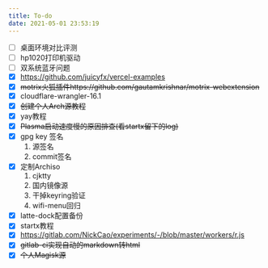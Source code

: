 ```yaml
---
title: To-do
date: 2021-05-01 23:53:19
---
```


- [ ] 桌面环境对比评测
- [ ] hp1020打印机驱动
- [ ] 双系统蓝牙问题
- [x] https://github.com/juicyfx/vercel-examples
- [x] ~~motrix火狐插件https://github.com/gautamkrishnar/motrix-webextension~~
- [x] cloudflare-wrangler-16.1
- [x] ~~创建个人Arch源教程~~
- [x] yay教程
- [x] ~~Plasma启动速度慢的原因排查(看startx留下的log)~~
- [x] gpg key 签名
  1. 源签名
  2. commit签名
- [x] 定制Archiso
  1. cjktty
  2. 国内镜像源
  3. 干掉keyring验证
  4. wifi-menu回归
- [x] latte-dock配置备份
- [x] startx教程
- [x] https://gitlab.com/NickCao/experiments/-/blob/master/workers/r.js
- [x] ~~gitlab-ci实现自动的markdown转html~~
- [x] ~~个人Magisk源~~